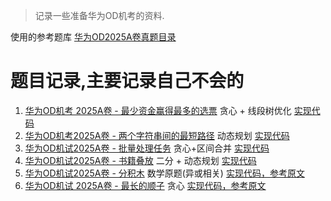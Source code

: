 > 记录一些准备华为OD机考的资料.

使用的参考题库 [华为OD2025A卷真题目录](https://blog.csdn.net/qq_45776114/article/details/145076776)
# 题目记录,主要记录自己不会的
1. [华为OD机考 2025A卷 - 最少资金赢得最多的选票](https://blog.csdn.net/qq_45776114/article/details/147288240)  贪心 + 线段树优化 [实现代码](./code/最少资金赢得最多的选票.cpp)
2. [华为OD机考2025A卷 - 两个字符串间的最短路径](https://blog.csdn.net/qq_45776114/article/details/147141325) 动态规划 [实现代码](./code/两个字符串间的最短路径.cpp)
3. [华为OD机试2025A卷 - 批量处理任务](https://blog.csdn.net/qq_45776114/article/details/147398095) 贪心+区间合并 [实现代码](./code/批量处理任务.cpp)
4. [华为OD机试2025A卷 - 书籍叠放](https://blog.csdn.net/qq_45776114/article/details/145583068) 二分 + 动态规划 [实现代码](./code/书籍叠放.cpp)
5. [华为OD机试2025A卷 - 分积木](https://blog.csdn.net/qq_45776114/article/details/147493888) 数学原题(异或相关) [实现代码，参考原文](https://blog.csdn.net/qq_45776114/article/details/147493888)
6. [华为OD机试 2025A卷 - 最长的顺子](https://blog.csdn.net/qq_45776114/article/details/146410589) 贪心 [实现代码，参考原文](https://blog.csdn.net/qq_45776114/article/details/146410589)
